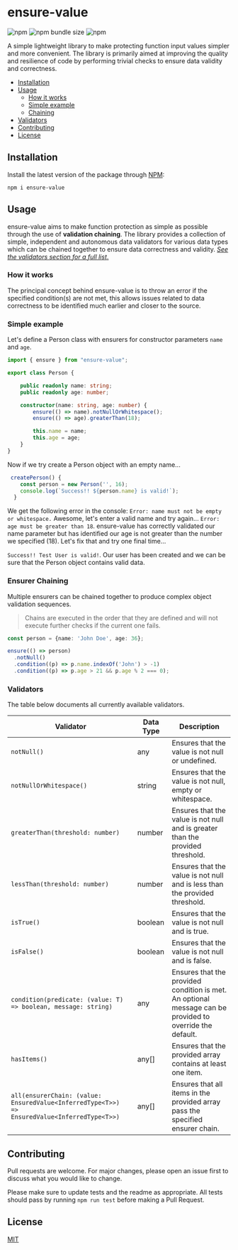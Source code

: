 # ensure-value
![npm](https://img.shields.io/npm/v/ensure-value)
![npm bundle size](https://img.shields.io/bundlephobia/minzip/ensure-value)
![npm](https://img.shields.io/npm/dt/ensure-value?label=total%20downloads)

A simple lightweight library to make protecting function input values simpler and more convenient. The library is primarily aimed at improving the quality and resilience of code by performing trivial checks to ensure data validity and correctness. 

* [Installation](#installation)
* [Usage](#usage)
  * [How it works](#how-it-works)
  * [Simple example](#simple-example)
  * [Chaining](#ensurer-chaining)
* [Validators](#validators)
* [Contributing](#contributing)
* [License](#license)


## Installation

Install the latest version of the package through [NPM](https://www.npmjs.com/package/ensure-value):
```
npm i ensure-value
```

## Usage

ensure-value aims to make function protection as simple as possible through the use of **validation chaining**. The library provides a collection of simple, independent and autonomous data validators for various data types which can be chained together to ensure data correctness and validity. [_See the validators section for a full list_.](#validators)

### How it works

The principal concept behind ensure-value is to throw an error if the specified condition(s) are not met, this allows issues related to data correctness to be identified much earlier and closer to the source.


### Simple example

Let's define a Person class with ensurers for constructor parameters `name` and `age`.
```ts
import { ensure } from "ensure-value";

export class Person {

    public readonly name: string;
    public readonly age: number;

    constructor(name: string, age: number) {
        ensure(() => name).notNullOrWhitespace();
        ensure(() => age).greaterThan(18);

        this.name = name;
        this.age = age;
    }
}
```

Now if we try create a Person object with an empty name...

```ts
 createPerson() {
    const person = new Person('', 16);
    console.log(`Success!! ${person.name} is valid!`);
  }
```

We get the following error in the console: `Error: name must not be empty or whitespace.` Awesome, let's enter a valid name and try again... `Error: age must be greater than 18`. ensure-value has correctly validated our name parameter but has identified our age is not greater than the number we specified (18). Let's fix that and try one final time...

`Success!! Test User is valid!`. Our user has been created and we can be sure that the Person object contains valid data.

### Ensurer Chaining

Multiple ensurers can be chained together to produce complex object validation sequences. 

> Chains are executed in the order that they are defined and will not execute further checks if the current one fails.

```ts
const person = {name: 'John Doe', age: 36};

ensure(() => person)
  .notNull()
  .condition((p) => p.name.indexOf('John') > -1)
  .condition((p) => p.age > 21 && p.age % 2 === 0);

```


### Validators

The table below documents all currently available validators.

Validator | Data Type | Description
--------- | --------- | -----------
`notNull()` | any | Ensures that the value is not null or undefined.
`notNullOrWhitespace()` | string | Ensures that the value is not null, empty or whitespace.
`greaterThan(threshold: number)` | number | Ensures that the value is not null and is greater than the provided threshold.
`lessThan(threshold: number)` | number | Ensures that the value is not null and is less than the provided threshold.
`isTrue()` | boolean | Ensures that the value is not null and is true.
`isFalse()` | boolean | Ensures that the value is not null and is false.
`condition(predicate: (value: T) => boolean, message: string)` | any | Ensures that the provided condition is met. An optional message can be provided to override the default.
`hasItems()` | any[] | Ensures that the provided array contains at least one item.
`all(ensurerChain: (value: EnsuredValue<InferredType<T>>) => EnsuredValue<InferredType<T>>)` | any[] |  Ensures that all items in the provided array pass the specified ensurer chain.


## Contributing
Pull requests are welcome. For major changes, please open an issue first to discuss what you would like to change.

Please make sure to update tests and the readme as appropriate. All tests should pass by running `npm run test` before making a Pull Request.

## License
[MIT](https://choosealicense.com/licenses/mit/)
